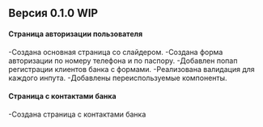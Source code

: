 ## Версия 0.1.0 WIP

#### Страница авторизации пользователя

-Создана основная страница со слайдером.
-Создана форма авторизации по номеру телефона и по паспору.
-Добавлен попап регистрации клиентов банка с формами.
-Реализована валидация для каждого инпута.
-Добавлены переиспользуемые компоненты.

#### Страница с контактами банка

-Создана страница с контактами банка
